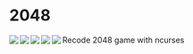 # 2048
<img src="http://i.imgur.com/2VatKIt.png" align="left" />
<img src="http://i.imgur.com/pJ8YQED.png" align="left" />
<img src="http://i.imgur.com/95zMXMi.png" align="left" />
<img src="http://i.imgur.com/klEPHG5.png" align="left" />
<img src="http://i.imgur.com/22JyWNw.png" align="left" />
Recode 2048 game with ncurses
